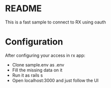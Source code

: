 # README
This is a fast sample to connect to RX using oauth

# Configuration
After configuring your access in rx app:
  - Clone sample.env as .env
  - Fill the missing data on it
  - Run it as rails s
  - Open localhost:3000 and just follow the UI

